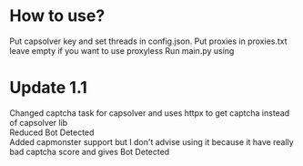 
# How to use?

Put capsolver key and set threads in config.json.
Put proxies in proxies.txt leave empty if you want to use proxyless
Run main.py using 

# Update 1.1

Changed captcha task for capsolver and uses httpx to get captcha instead of capsolver lib\
Reduced Bot Detected\
Added capmonster support but I don't advise using it because it have really bad captcha score and gives Bot Detected
